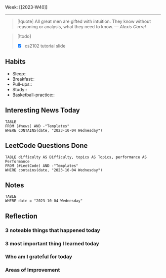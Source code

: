 Week: [[2023-W40]]
- - -
>[!quote]
> All great men are gifted with intuition. They know without reasoning or analysis, what they need to know.
> — <cite>Alexis Carrel</cite>

>[!todo]
>- [x] cs2102 tutorial slide


## Habits

- Sleep:: 
- Breakfast:: 
- Pull-ups:: 
- Study:: 
- Basketball-practice:: 
## Interesting News Today

```dataview
TABLE 
FROM (#news) AND -"Templates"
WHERE CONTAINS(date, "2023-10-04 Wednesday") 
```

## LeetCode Questions Done

```dataview
TABLE difficulty AS Difficulty, topics AS Topics, performance AS Performance
FROM (#LeetCode) AND -"Templates"
WHERE contains(date, "2023-10-04 Wednesday") 
```

## Notes

```dataview
TABLE
WHERE date = "2023-10-04 Wednesday"
```

## Reflection

### 3 noteable things that happened today

### 3 most important thing I learned today

### Who am I grateful for today

### Areas of Improvement